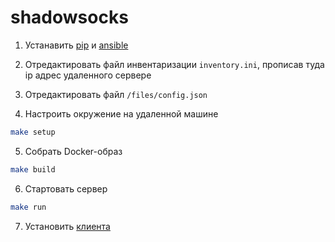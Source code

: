 # shadowsocks

1. Устанавить [pip](https://pip.pypa.io/en/stable/installation/) и [ansible](https://docs.ansible.com/ansible/latest/installation_guide/intro_installation.html)

2. Отредактировать файл инвентаризации `inventory.ini`, прописав туда ip адрес удаленного сервере

3. Отредактировать файл `/files/config.json`

4. Настроить окружение на удаленной машине

  ```bash
  make setup
  ```

5. Собрать Docker-образ

  ```bash
  make build
  ```

6. Стартовать сервер

  ```bash
  make run
  ```

7. Установить [клиента](https://shadowsocks5.github.io/en/download/clients.html)

